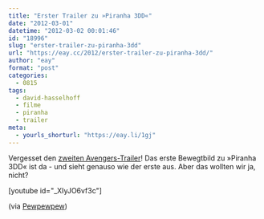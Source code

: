 ```yaml
---
title: "Erster Trailer zu »Piranha 3DD«"
date: "2012-03-01"
datetime: "2012-03-02 00:01:46"
id: "18996"
slug: "erster-trailer-zu-piranha-3dd"
url: "https://eay.cc/2012/erster-trailer-zu-piranha-3dd/"
author: "eay"
format: "post"
categories:
  - 0815
tags:
  - david-hasselhoff
  - filme
  - piranha
  - trailer
meta:
  - yourls_shorturl: "https://eay.li/1gj"
---
```


Vergesset den [zweiten Avengers-Trailer](http://www.youtube.com/watch?&v=NPoHPNeU9fc)! Das erste Bewegtbild zu »Piranha 3DD« ist da - und sieht genauso wie der erste aus. Aber das wollten wir ja, nicht?

\[youtube id="\_XIyJO6vf3c"\]

(via [Pewpewpew](http://www.pewpewpew.de/2012/02/29/lets-all-get-wet-and-wild-trailer-zu-piranha-3dd/))
